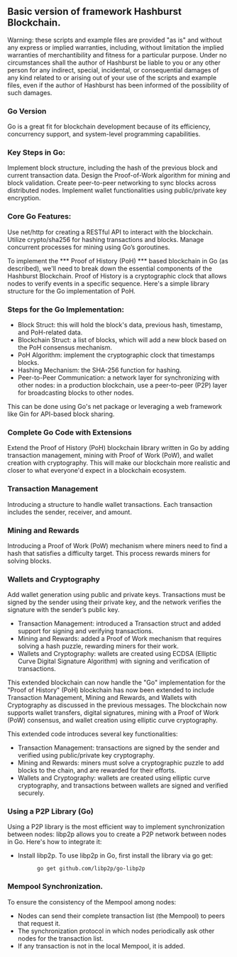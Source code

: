 ## Basic version of framework Hashburst Blockchain.

Warning: these scripts and example files are provided "as is" and without any express or implied warranties, including, without limitation the implied warranties of merchantibility and fitness for a particular purpose.
Under no circumstances shall the author of Hashburst be liable to you or any other person for any indirect, special, incidental, or consequential damages of any kind related to or arising out of your use of the scripts and example files, even if the author of Hashburst has been informed of the possibility of such damages.

### Go Version

Go is a great fit for blockchain development because of its efficiency, concurrency support, and system-level programming capabilities.

### Key Steps in Go:

Implement block structure, including the hash of the previous block and current transaction data.
Design the Proof-of-Work algorithm for mining and block validation.
Create peer-to-peer networking to sync blocks across distributed nodes.
Implement wallet functionalities using public/private key encryption.

### Core Go Features:

Use net/http for creating a RESTful API to interact with the blockchain.
Utilize crypto/sha256 for hashing transactions and blocks.
Manage concurrent processes for mining using Go’s goroutines.

To implement the *** Proof of History (PoH) *** based blockchain in Go (as described), we'll need to break down the essential components of the Hashburst Blockchain. 
Proof of History is a cryptographic clock that allows nodes to verify events in a specific sequence. 
Here's a simple library structure for the Go implementation of PoH.

### Steps for the Go Implementation:

- Block Struct: this will hold the block's data, previous hash, timestamp, and PoH-related data.
- Blockchain Struct: a list of blocks, which will add a new block based on the PoH consensus mechanism.
- PoH Algorithm: implement the cryptographic clock that timestamps blocks.
- Hashing Mechanism: the SHA-256 function for hashing.
- Peer-to-Peer Communication: a network layer for synchronizing with other nodes: in a production blockchain, use a peer-to-peer (P2P) layer for broadcasting blocks to other nodes.

This can be done using Go's net package or leveraging a web framework like Gin for API-based block sharing.

### Complete Go Code with Extensions

Extend the Proof of History (PoH) blockchain library written in Go by adding transaction management, mining with Proof of Work (PoW), and wallet creation with cryptography. This will make our blockchain more realistic and closer to what everyone'd expect in a blockchain ecosystem.

### Transaction Management

Introducing a structure to handle wallet transactions. Each transaction includes the sender, receiver, and amount.

### Mining and Rewards

Introducing a Proof of Work (PoW) mechanism where miners need to find a hash that satisfies a difficulty target. This process rewards miners for solving blocks.

### Wallets and Cryptography

Add wallet generation using public and private keys. Transactions must be signed by the sender using their private key, and the network verifies the signature with the sender’s public key.

- Transaction Management: introduced a Transaction struct and added support for signing and verifying transactions.
- Mining and Rewards: added a Proof of Work mechanism that requires solving a hash puzzle, rewarding miners for their work.
- Wallets and Cryptography: wallets are created using ECDSA (Elliptic Curve Digital Signature Algorithm) with signing and verification of transactions.
  
This extended blockchain can now handle the "Go" implementation for the "Proof of History" (PoH) blockchain has now been extended to include Transaction Management, Mining and Rewards, and Wallets with Cryptography as discussed in the previous messages. The blockchain now supports wallet transfers, digital signatures, mining with a Proof of Work (PoW) consensus, and wallet creation using elliptic curve cryptography.

This extended code introduces several key functionalities:

- Transaction Management: transactions are signed by the sender and verified using public/private key cryptography.
- Mining and Rewards: miners must solve a cryptographic puzzle to add blocks to the chain, and are rewarded for their efforts.
- Wallets and Cryptography: wallets are created using elliptic curve cryptography, and transactions between wallets are signed and verified securely.

### Using a P2P Library (Go)

Using a P2P library is the most efficient way to implement synchronization between nodes: libp2p allows you to create a P2P network between nodes in Go. Here's how to integrate it:

- Install libp2p. To use libp2p in Go, first install the library via go get:

            go get github.com/libp2p/go-libp2p

### Mempool Synchronization.

To ensure the consistency of the Mempool among nodes:

- Nodes can send their complete transaction list (the Mempool) to peers that request it.
- The synchronization protocol in which nodes periodically ask other nodes for the transaction list.
- If any transaction is not in the local Mempool, it is added.
